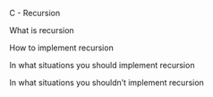 C - Recursion

What is recursion

How to implement recursion

In what situations you should implement recursion

In what situations you shouldn’t implement recursion
